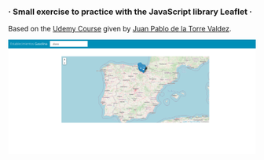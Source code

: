 ### · Small exercise to practice with the JavaScript library Leaflet  ·

Based on the [Udemy Course](https://www.udemy.com/course/javascript-moderno-guia-definitiva-construye-10-proyectos) given by [Juan Pablo de la Torre Valdez](https://twitter.com/JuanDevWP).

<div align="center">
       <img src="./images/web.png" width="800px"</img> 
</div>
